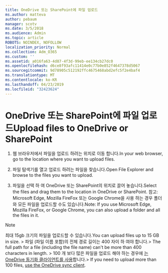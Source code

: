 ```yaml
---
title: OneDrive 또는 SharePoint에 파일 업로드
ms.author: matteva
author: pebaum
manager: scotv
ms.date: 3/5/2018
ms.audience: Admin
ms.topic: article
ROBOTS: NOINDEX, NOFOLLOW
localization_priority: Normal
ms.collection: Adm_O365
ms.custom: ''
ms.assetid: a016fa63-4d87-4f3d-99eb-ee134cb27dc0
ms.openlocfilehash: d6ce8f93afc11414e0c77b0e852f4647378d5067
ms.sourcegitcommit: 9d78905c512192ffc4675468abd2efc5f2e4baf4
ms.translationtype: MT
ms.contentlocale: ko-KR
ms.lasthandoff: 04/23/2019
ms.locfileid: "32423624"
---
```

# <a name="upload-files-to-onedrive-or-sharepoint"></a><span data-ttu-id="032c9-102">OneDrive 또는 SharePoint에 파일 업로드</span><span class="sxs-lookup"><span data-stu-id="032c9-102">Upload files to OneDrive or SharePoint</span></span>

1. <span data-ttu-id="032c9-103">웹 브라우저에서 파일을 업로드 하려는 위치로 이동 합니다.</span><span class="sxs-lookup"><span data-stu-id="032c9-103">In your web browser, go to the location where you want to upload files.</span></span>
    
2. <span data-ttu-id="032c9-104">파일 탐색기를 열고 업로드 하려는 파일을 찾습니다.</span><span class="sxs-lookup"><span data-stu-id="032c9-104">Open File Explorer and browse to the files you want to upload.</span></span>
    
3. <span data-ttu-id="032c9-105">파일을 선택 하 여 OneDrive 또는 SharePoint의 위치로 끌어 놓습니다.</span><span class="sxs-lookup"><span data-stu-id="032c9-105">Select the files and drag them to the location in OneDrive or SharePoint.</span></span> <span data-ttu-id="032c9-106">참고: Microsoft Edge, Mozilla FireFox 또는 Google Chrome을 사용 하는 경우 폴더와 모든 파일을 업로드할 수도 있습니다.</span><span class="sxs-lookup"><span data-stu-id="032c9-106">Note: If you use Microsoft Edge, Mozilla FireFox, or Google Chrome, you can also upload a folder and all the files in it.</span></span>
    
> [!NOTE]
>  <span data-ttu-id="032c9-107">최대 15gb 크기의 파일을 업로드할 수 있습니다.</span><span class="sxs-lookup"><span data-stu-id="032c9-107">You can upload files up to 15 GB in size.</span></span> <span data-ttu-id="032c9-108">> 파일 (파일 이름 포함)의 전체 경로 길이는 400 자이 하 여야 합니다.</span><span class="sxs-lookup"><span data-stu-id="032c9-108">>  The full path for a file (including the file name) can't be more than 400 characters in length.</span></span> <span data-ttu-id="032c9-109">> 100 개 보다 많은 파일을 업로드 해야 하는 경우에 [는 OneDrive 동기화 클라이언트를 사용](https://go.microsoft.com/fwlink/?linkid=866427)합니다.</span><span class="sxs-lookup"><span data-stu-id="032c9-109">>  If you need to upload more than 100 files, [use the OneDrive sync client](https://go.microsoft.com/fwlink/?linkid=866427).</span></span> 
  

